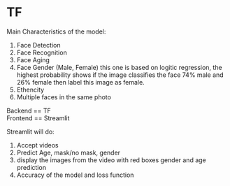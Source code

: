 # TF

Main Characteristics of the model:

1. Face Detection
2. Face Recognition
3. Face Aging
4. Face Gender (Male, Female) this one is based on logitic regression, the highest probability shows if the image classifies the face 74% male and 26% female then label this image as female.
5. Ethencity
6. Multiple faces in the same photo


Backend == TF<br>
Frontend == Streamlit

Streamlit will do:

1. Accept videos
2. Predict Age, mask/no mask, gender
3. display the images from the video with red boxes gender and age prediction
4. Accuracy of the model and loss function
